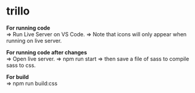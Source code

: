 # trillo

<b>For running code</b><br>
=> Run Live Server on VS Code.
=> Note that icons will only appear when running on live server.

<b>For running code after changes</b><br>
=> Open live server.
=> npm run start
=> then save a file of sass to compile sass to css.

<b>For build</b><br>
=> npm run build:css
